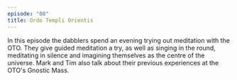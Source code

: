 ```yaml
---
episode: "08"
title: Ordo Templi Orientis
---
```


In this episode the dabblers spend an evening trying out meditation with the OTO. They give guided meditation a try, as well as singing in the round, meditating in silence and imagining themselves as the centre of the universe. Mark and Tim also talk about their previous experiences at the OTO's Gnostic Mass.
